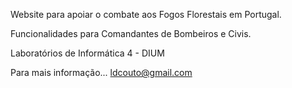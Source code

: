 Website para apoiar o combate aos Fogos Florestais em Portugal.

Funcionalidades para Comandantes de Bombeiros e Civis.

Laboratórios de Informática 4 - DIUM

Para mais informação... ldcouto@gmail.com